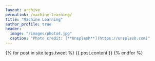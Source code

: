 ```yaml
---
layout: archive
permalink: /machine-learning/
title: "Machine Learning"
author_profile: true
header:
  image: "/images/photo4.jpg"
  caption: "Photo credit: [**Unsplash**](https://unsplash.com)"
---
```

{% for post in site.tags.tweet %}
    {{ post.content }}
{% endfor %}
